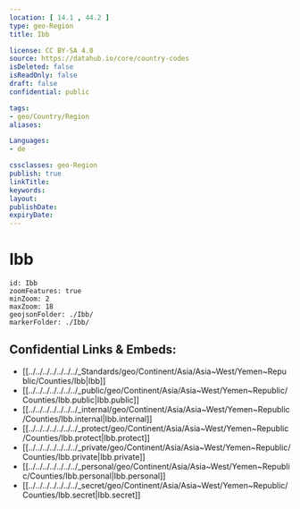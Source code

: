 ```yaml
---
location: [ 14.1 , 44.2 ] 
type: geo-Region
title: Ibb

license: CC BY-SA 4.0
source: https://datahub.io/core/country-codes
isDeleted: false
isReadOnly: false
draft: false
confidential: public

tags:
- geo/Country/Region
aliases:

Languages:
- de

cssclasses: geo-Region
publish: true
linkTitle: 
keywords: 
layout: 
publishDate: 
expiryDate: 
---
```


# Ibb

```leaflet
id: Ibb
zoomFeatures: true 
minZoom: 2 
maxZoom: 18
geojsonFolder: ./Ibb/
markerFolder: ./Ibb/
```


## Confidential Links & Embeds: 
- [[../../../../../../../_Standards/geo/Continent/Asia/Asia~West/Yemen~Republic/Counties/Ibb|Ibb]] 
- [[../../../../../../../_public/geo/Continent/Asia/Asia~West/Yemen~Republic/Counties/Ibb.public|Ibb.public]] 
- [[../../../../../../../_internal/geo/Continent/Asia/Asia~West/Yemen~Republic/Counties/Ibb.internal|Ibb.internal]] 
- [[../../../../../../../_protect/geo/Continent/Asia/Asia~West/Yemen~Republic/Counties/Ibb.protect|Ibb.protect]] 
- [[../../../../../../../_private/geo/Continent/Asia/Asia~West/Yemen~Republic/Counties/Ibb.private|Ibb.private]] 
- [[../../../../../../../_personal/geo/Continent/Asia/Asia~West/Yemen~Republic/Counties/Ibb.personal|Ibb.personal]] 
- [[../../../../../../../_secret/geo/Continent/Asia/Asia~West/Yemen~Republic/Counties/Ibb.secret|Ibb.secret]] 

